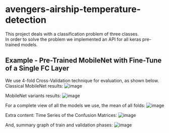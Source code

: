 # avengers-airship-temperature-detection

This project deals with a classification problem of three classes. <br>
In order to solve the problem we implemented an API for all keras pre-trained models.

## Example - Pre-Trained MobileNet with Fine-Tune of a Single FC Layer
We use 4-fold Cross-Validation technique for evaluation, as shown below. 
Classical MobileNet results:
![image](https://user-images.githubusercontent.com/55198967/125076702-e8dfe380-e0c8-11eb-9bc8-eedf428d5b91.png)

MobileNet variants results:
![image](https://user-images.githubusercontent.com/55198967/125076793-044aee80-e0c9-11eb-9fae-9a15ba03af5e.png)

For a complete view of all the models we use, the mean of all folds:
![image](https://user-images.githubusercontent.com/55198967/125077071-59870000-e0c9-11eb-9a73-6e55729f3411.png)

Extra content:
Time Series of the Confusion Matrices:
![image](https://user-images.githubusercontent.com/55198967/125077762-2133f180-e0ca-11eb-805a-fc9b2ae24907.png)

And, summary graph of train and validation phases:
![image](https://user-images.githubusercontent.com/55198967/125077868-47f22800-e0ca-11eb-86ed-0f2d7d8fdfc2.png)

